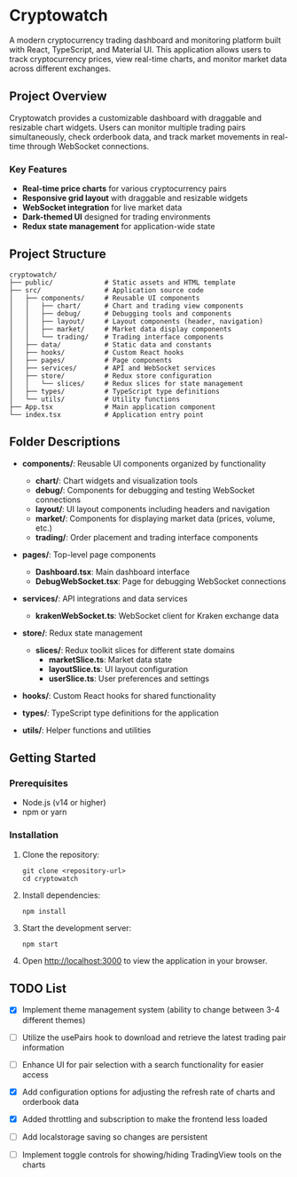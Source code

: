 # Cryptowatch

A modern cryptocurrency trading dashboard and monitoring platform built with React, TypeScript, and Material UI. This application allows users to track cryptocurrency prices, view real-time charts, and monitor market data across different exchanges.

## Project Overview

Cryptowatch provides a customizable dashboard with draggable and resizable chart widgets. Users can monitor multiple trading pairs simultaneously, check orderbook data, and track market movements in real-time through WebSocket connections.

### Key Features

- **Real-time price charts** for various cryptocurrency pairs
- **Responsive grid layout** with draggable and resizable widgets
- **WebSocket integration** for live market data
- **Dark-themed UI** designed for trading environments
- **Redux state management** for application-wide state

## Project Structure

```
cryptowatch/
├── public/             # Static assets and HTML template
├── src/                # Application source code
│   ├── components/     # Reusable UI components
│   │   ├── chart/      # Chart and trading view components
│   │   ├── debug/      # Debugging tools and components
│   │   ├── layout/     # Layout components (header, navigation)
│   │   ├── market/     # Market data display components
│   │   └── trading/    # Trading interface components
│   ├── data/           # Static data and constants
│   ├── hooks/          # Custom React hooks
│   ├── pages/          # Page components
│   ├── services/       # API and WebSocket services
│   ├── store/          # Redux store configuration
│   │   └── slices/     # Redux slices for state management
│   ├── types/          # TypeScript type definitions
│   └── utils/          # Utility functions
├── App.tsx             # Main application component
└── index.tsx           # Application entry point
```

## Folder Descriptions

- **components/**: Reusable UI components organized by functionality
  - **chart/**: Chart widgets and visualization tools
  - **debug/**: Components for debugging and testing WebSocket connections
  - **layout/**: UI layout components including headers and navigation
  - **market/**: Components for displaying market data (prices, volume, etc.)
  - **trading/**: Order placement and trading interface components

- **pages/**: Top-level page components
  - **Dashboard.tsx**: Main dashboard interface
  - **DebugWebSocket.tsx**: Page for debugging WebSocket connections

- **services/**: API integrations and data services
  - **krakenWebSocket.ts**: WebSocket client for Kraken exchange data

- **store/**: Redux state management
  - **slices/**: Redux toolkit slices for different state domains
    - **marketSlice.ts**: Market data state
    - **layoutSlice.ts**: UI layout configuration
    - **userSlice.ts**: User preferences and settings

- **hooks/**: Custom React hooks for shared functionality

- **types/**: TypeScript type definitions for the application

- **utils/**: Helper functions and utilities

## Getting Started

### Prerequisites

- Node.js (v14 or higher)
- npm or yarn

### Installation

1. Clone the repository:
   ```
   git clone <repository-url>
   cd cryptowatch
   ```

2. Install dependencies:
   ```
   npm install
   ```

3. Start the development server:
   ```
   npm start
   ```

4. Open [http://localhost:3000](http://localhost:3000) to view the application in your browser.


## TODO List

- [x] Implement theme management system (ability to change between 3-4 different themes)
- [ ] Utilize the usePairs hook to download and retrieve the latest trading pair information
- [ ] Enhance UI for pair selection with a search functionality for easier access
- [x] Add configuration options for adjusting the refresh rate of charts and orderbook data
- [x] Added throttling and subscription to make the frontend less loaded
- [ ] Add localstorage saving so changes are persistent
- [ ] Implement toggle controls for showing/hiding TradingView tools on the charts

